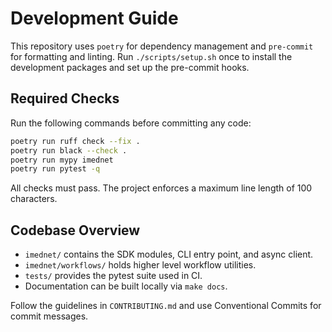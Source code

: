 # Development Guide

This repository uses `poetry` for dependency management and `pre-commit` for formatting and linting.
Run `./scripts/setup.sh` once to install the development packages and set up the pre-commit hooks.
## Required Checks
Run the following commands before committing any code:

```bash
poetry run ruff check --fix .
poetry run black --check .
poetry run mypy imednet
poetry run pytest -q
```

All checks must pass. The project enforces a maximum line length of 100 characters.

## Codebase Overview
- `imednet/` contains the SDK modules, CLI entry point, and async client.
- `imednet/workflows/` holds higher level workflow utilities.
- `tests/` provides the pytest suite used in CI.
- Documentation can be built locally via `make docs`.

Follow the guidelines in `CONTRIBUTING.md` and use Conventional Commits for
commit messages.
